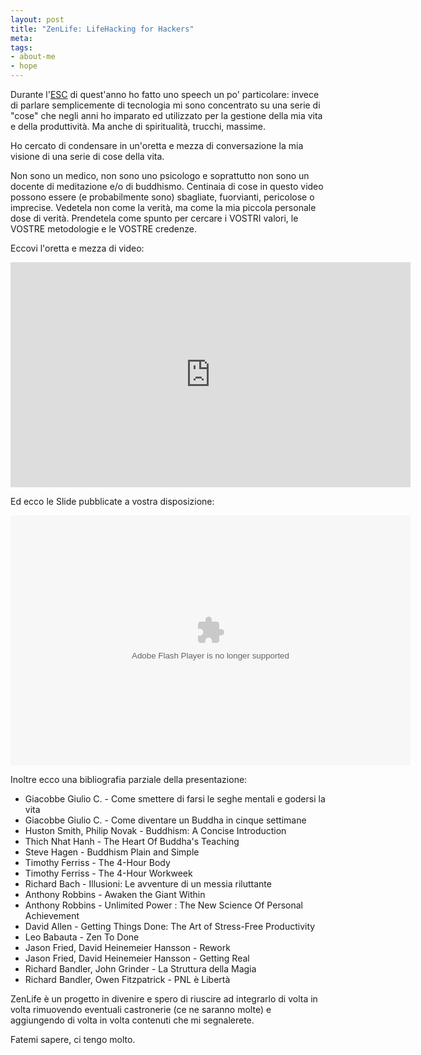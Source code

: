 ```yaml
--- 
layout: post
title: "ZenLife: LifeHacking for Hackers"
meta: 
tags: 
- about-me
- hope
---
```

Durante l'[ESC][1] di quest'anno ho fatto uno speech un po' particolare: invece di parlare semplicemente di tecnologia mi sono concentrato su una serie di "cose" che negli anni ho imparato ed utilizzato per la gestione della mia vita e della produttività. Ma anche di spiritualità, trucchi, massime.  

Ho cercato di condensare in un'oretta e mezza di conversazione la mia visione di una serie di cose della vita.  
  
Non sono un medico, non sono uno psicologo e soprattutto non sono un docente di meditazione e/o di buddhismo. Centinaia di cose in questo video possono essere (e probabilmente sono) sbagliate, fuorvianti, pericolose o imprecise. Vedetela non come la verità, ma come la mia piccola personale dose di verità. Prendetela come spunto per cercare i VOSTRI valori, le VOSTRE metodologie e le VOSTRE credenze.  
  
Eccovi l'oretta e mezza di video:  
  
<iframe width="640" height="360" src="http://www.youtube-nocookie.com/embed/EaIG46nClqs?hd=1" frameborder="0"></iframe>

Ed ecco le Slide pubblicate a vostra disposizione:  

<object id="__sse9469430" width="640" height="400"><param name="movie" value="http://static.slidesharecdn.com/swf/ssplayer2.swf?doc=matteoflora-zenlifelifehackingforhackers-110929045129-phpapp02&stripped_title=matteo-flora-zen-life-lifehacking-for-hackers&userName=lastknight" /><param name="allowFullScreen" value="true"/><param name="allowScriptAccess" value="always"/><embed name="__sse9469430" src="http://static.slidesharecdn.com/swf/ssplayer2.swf?doc=matteoflora-zenlifelifehackingforhackers-110929045129-phpapp02&stripped_title=matteo-flora-zen-life-lifehacking-for-hackers&userName=lastknight" type="application/x-shockwave-flash" allowscriptaccess="always" allowfullscreen="true" width="640" height="400"></embed></object>

Inoltre ecco una bibliografia parziale della presentazione:  
  
* Giacobbe Giulio C. - Come smettere di farsi le seghe mentali e godersi la vita
* Giacobbe Giulio C. - Come diventare un Buddha in cinque settimane
* Huston Smith, Philip Novak - Buddhism: A Concise Introduction 
* Thich Nhat Hanh - The Heart Of Buddha's Teaching 
* Steve Hagen - Buddhism Plain and Simple
* Timothy Ferriss - The 4-Hour Body
* Timothy Ferriss - The 4-Hour Workweek
* Richard Bach -  Illusioni: Le avventure di un messia riluttante
* Anthony Robbins - Awaken the Giant Within 
* Anthony Robbins - Unlimited Power : The New Science Of Personal Achievement
* David Allen - Getting Things Done: The Art of Stress-Free Productivity
* Leo Babauta - Zen To Done 
* Jason Fried, David Heinemeier Hansson - Rework 
* Jason Fried, David Heinemeier Hansson - Getting Real 
* Richard Bandler, John Grinder - La Struttura della Magia
* Richard Bandler, Owen Fitzpatrick - PNL è Libertà

ZenLife è un progetto in divenire e spero di riuscire ad integrarlo di volta in volta rimuovendo eventuali castronerie (ce ne saranno molte) e aggiungendo di volta in volta contenuti che mi segnalerete.

Fatemi sapere, ci tengo molto.


[1]: http://endsummercamp.org
